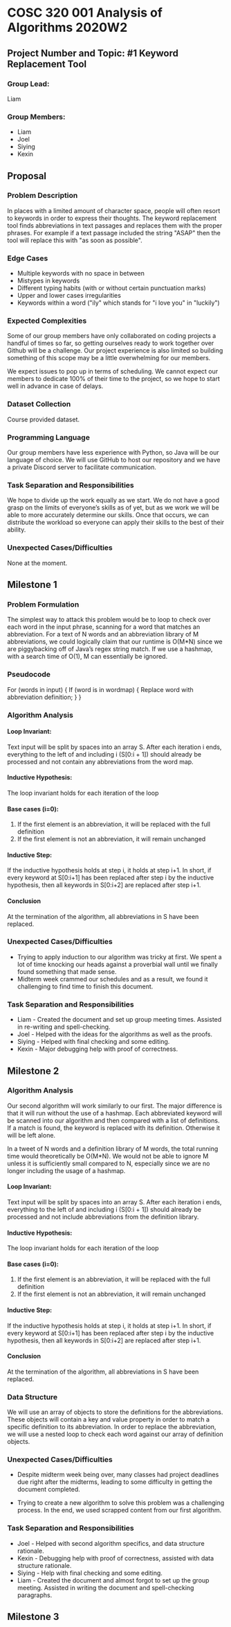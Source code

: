 # COSC 320 001 Analysis of Algorithms 2020W2

## Project Number and Topic: #1 Keyword Replacement Tool

### Group Lead:
Liam

### Group Members:
- Liam
- Joel
- Siying
- Kexin

## Proposal

### Problem Description
In places with a limited amount of character space, people will often resort to keywords in order to express their thoughts. 
The keyword replacement tool finds abbreviations in text passages and replaces them with the proper phrases. For example if a text passage included the string "ASAP" then the tool will replace this with "as soon as possible".

### Edge Cases
- Multiple keywords with no space in between
- Mistypes in keywords
- Different typing habits (with or without certain punctuation marks)
- Upper and lower cases irregularities
- Keywords within a word ("ily" which stands for "i love you" in "luckily")

### Expected Complexities
Some of our group members have only collaborated on coding projects a handful of times so far, so getting ourselves ready to work together over Github will be a challenge. Our project experience is also limited so building something of this scope may be a little overwhelming for our members.

We expect issues to pop up in terms of scheduling. We cannot expect our members to dedicate 100% of their time to the project, so we hope to start well in advance in case of delays.

### Dataset Collection
Course provided dataset.

### Programming Language
Our group members have less experience with Python, so Java will be our language of choice. We will use GitHub to host our repository and we have a private Discord server to facilitate communication.

### Task Separation and Responsibilities
We hope to divide up the work equally as we start. We do not have a good grasp on the limits of everyone’s skills as of yet, but as we work we will be able to more accurately determine our skills. Once that occurs, we can distribute the workload so everyone can apply their skills to the best of their ability. 

### Unexpected Cases/Difficulties
None at the moment.

## Milestone 1

### Problem Formulation
The simplest way to attack this problem would be to loop to check over each word in the input phrase, scanning for a word that matches an abbreviation. For a text of N words and an abbreviation library of M abbreviations, we could logically claim that our runtime is O(M\*N) since we are piggybacking off of Java’s regex string match. If we use a hashmap, with a search time of O(1), M can essentially be ignored. 

### Pseudocode
For (words in input) {
	If (word is in wordmap) {
		Replace word with abbreviation definition;
	} 
}

### Algorithm Analysis
#### Loop Invariant: 
Text input will be split by spaces into an array S. After each iteration i ends, everything to the left of and including i  (S\[0:i + 1]) should already be processed and not contain any abbreviations from the word map.

#### Inductive Hypothesis:
The loop invariant holds for each iteration of the loop
#### Base cases (i=0):
1. If the first element is an abbreviation, it will be replaced with the full definition
1. If the first element is not an abbreviation, it will remain unchanged
#### Inductive Step:
If the inductive hypothesis holds at step i, it holds at step i+1.
In short, if every keyword at S\[0:i+1] has been replaced after step i by the inductive hypothesis, then all keywords in S\[0:i+2] are replaced after step i+1.
#### Conclusion
At the termination of the algorithm, all abbreviations in S have been replaced. 

### Unexpected Cases/Difficulties
- Trying to apply induction to our algorithm was tricky at first. We spent a lot of time knocking our heads against a proverbial wall until we finally found something that made sense.
- Midterm week crammed our schedules and as a result, we found it challenging to find time to finish this document.

### Task Separation and Responsibilities
- Liam - Created the document and set up group meeting times. Assisted in re-writing and spell-checking. 
- Joel - Helped with the ideas for the algorithms as well as the proofs.
- Siying - Helped with final checking and some editing.
- Kexin - Major debugging help with proof of correctness.

## Milestone 2

### Algorithm Analysis
Our second algorithm will work similarly to our first. The major difference is that it will run without the use of a hashmap. Each abbreviated keyword will be scanned into our algorithm and then compared with a list of definitions. If a match is found, the keyword is replaced with its definition. Otherwise it will be left alone.

In a tweet of N words and a definition library of M words, the total running time would theoretically be O(M\*N). We would not be able to ignore M unless it is sufficiently small compared to N, especially since we are no longer including the usage of a hashmap. 

#### Loop Invariant: 
Text input will be split by spaces into an array S. After each iteration i ends, everything to the left of and including i  (S\[0:i + 1]) should already be processed and not include abbreviations from the definition library.
#### Inductive Hypothesis:
The loop invariant holds for each iteration of the loop
#### Base cases (i=0):
1. If the first element is an abbreviation, it will be replaced with the full definition
1. If the first element is not an abbreviation, it will remain unchanged
#### Inductive Step:
If the inductive hypothesis holds at step i, it holds at step i+1.
In short, if every keyword at S\[0:i+1] has been replaced after step i by the inductive hypothesis, then all keywords in S\[0:i+2] are replaced after step i+1.
#### Conclusion
At the termination of the algorithm, all abbreviations in S have been replaced. 

### Data Structure
We will use an array of objects to store the definitions for the abbreviations. These objects will contain a key and value property in order to match a specific definition to its abbreviation. In order to replace the abbreviation, we will use a nested loop to check each word against our array of definition objects. 

### Unexpected Cases/Difficulties

- Despite midterm week being over, many classes had project deadlines due right after the midterms, leading to some difficulty in getting the document completed.

- Trying to create a new algorithm to solve this problem was a challenging process. In the end, we used scrapped content from our first algorithm.


### Task Separation and Responsibilities

- Joel - Helped with second algorithm specifics, and data structure rationale.
- Kexin - Debugging help with proof of correctness, assisted with data structure rationale.
- Siying - Help with final checking and some editing.
- Liam - Created the document and almost forgot to set up the group meeting. Assisted in writing the document and spell-checking paragraphs. 

## Milestone 3
